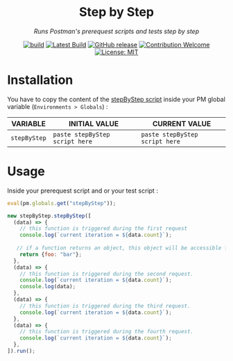 <div align="center">

# Step by Step

_Runs Postman's prerequest scripts and tests step by step_

[![build](https://github.com/eonm-abes/step-by-step/actions/workflows/build.yml/badge.svg)](https://github.com/eonm-abes/step-by-step/actions/workflows/build.yml)
[![Latest Build](https://img.shields.io/badge/%F0%9F%93%A6%20lastest%20build-step%20by%20step.js-yellow)](https://github.com/eonm-abes/step-by-step/releases/latest/download/step-by-step.js)
[![GitHub release](https://img.shields.io/github/release/eonm-abes/step-by-step.svg)](https://github.com/eonm-abes/step-by-step/releases/latest)
[![Contribution Welcome](https://img.shields.io/badge/contribution-welcome-green.svg)](https://github.com/eonm-abes/step-by-step/pulls)
[![License: MIT](https://img.shields.io/badge/License-MIT-yellow.svg)](https://opensource.org/licenses/MIT)

</div>

# Installation

You have to copy the content of the [stepByStep script](https://github.com/eonm-abes/step-by-step/releases/latest/download/step-by-step.js) inside your PM global variable (`Environments > Globals`) :

| VARIABLE      | INITIAL VALUE                  | CURRENT VALUE                  |
|---------------|--------------------------------|--------------------------------|
|  `stepByStep` | `paste stepByStep script here` | `paste stepByStep script here` |

# Usage

Inside your prerequest script and or your test script :

```js
eval(pm.globals.get("stepByStep"));

new stepByStep.stepByStep([
  (data) => {
    // this function is triggered during the first request
    console.log(`current iteration = ${data.count}`);
    
   // if a function returns an object, this object will be accessible from the following functions with data. 
    return {foo: "bar"};
  },
  (data) => {
    // this function is triggered during the second request.
    console.log(`current iteration = ${data.count}`);
    console.log(data);
  },
  (data) => {
    // this function is triggered during the third request.
    console.log(`current iteration = ${data.count}`);
  },
  (data) => {
    // this function is triggered during the fourth request.
    console.log(`current iteration = ${data.count}`);
  },
]).run();

```
